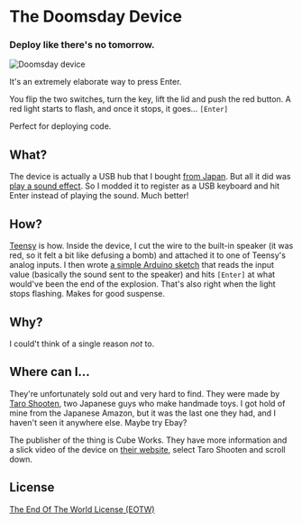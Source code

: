 # The Doomsday Device

### Deploy like there's no tomorrow.

![Doomsday device](http://i.imgur.com/PsQPON1.gif)

It's an extremely elaborate way to press Enter.

You flip the two switches, turn the key, lift the lid and push the red button. A red light starts to flash, and once it stops, it goes… `[Enter]`

Perfect for deploying code.


## What?

The device is actually a USB hub that I bought [from Japan](http://www.zariganiworks.co.jp/taroshooten/catalog/index.html). But all it did was [play a sound effect](https://www.youtube.com/watch?v=qDRRYdksG9s). So I modded it to register as a USB keyboard and hit Enter instead of playing the sound. Much better!


## How?

[Teensy](https://www.pjrc.com/teensy/) is how. Inside the device, I cut the wire to the built-in speaker (it was red, so it felt a bit like defusing a bomb) and attached it to one of Teensy's analog inputs. I then wrote [a simple Arduino sketch](https://github.com/joakim/doomsday-device/blob/master/DoomsdayDevice.ino) that reads the input value (basically the sound sent to the speaker) and hits `[Enter]` at what would've been the end of the explosion. That's also right when the light stops flashing. Makes for good suspense.


## Why?

I could't think of a single reason _not_ to.


## Where can I…

They're unfortunately sold out and very hard to find. They were made by [Taro Shooten](http://www.zariganiworks.co.jp/taroshooten/catalog/index.html), two Japanese guys who make handmade toys. I got hold of mine from the Japanese Amazon, but it was the last one they had, and I haven't seen it anywhere else. Maybe try Ebay?

The publisher of the thing is Cube Works. They have more information and a slick video of the device on [their website](http://www.cube-works.co.jp/works/index_sub_e.html?/works/works_menu_e.html), select Taro Shooten and scroll down.


## License

[The End Of The World License (EOTW)](https://github.com/joakim/doomsday-device/blob/master/LICENSE)
